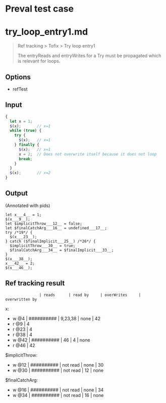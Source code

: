 # Preval test case

# try_loop_entry1.md

> Ref tracking > Tofix > Try loop entry1
>
> The entryReads and entryWrites for a Try must be propagated which is relevant for loops.

## Options

- refTest

## Input

`````js filename=intro
{
  let x = 1;
  $(x);       // x=1
  while (true) {
    try {
      $(x);   // x=1
    } finally {
      $(x);   // x=1
      x = 2;  // Does not overwrite itself because it does not loop
      break;
    }
  }
  $(x);       // x=2
}
`````


## Output

(Annotated with pids)

`````filename=intro
let x___4__ = 1;
$(x___9__);
let $implicitThrow___12__ = false;
let $finalCatchArg___16__ = undefined___17__;
try /*19*/ {
  $(x___23__);
} catch ($finalImplicit___25__) /*26*/ {
  $implicitThrow___30__ = true;
  $finalCatchArg___34__ = $finalImplicit___33__;
}
$(x___38__);
x___42__ = 2;
$(x___46__);
`````


## Ref tracking result


                   | reads      | read by     | overWrites     | overwritten by
x:
  - w @4       | ########## | 9,23,38     | none           | 42
  - r @9       | 4
  - r @23      | 4
  - r @38      | 4
  - w @42      | ########## | 46          | 4              | none
  - r @46      | 42

$implicitThrow:
  - w @12          | ########## | not read    | none           | 30
  - w @30          | ########## | not read    | 12             | none

$finalCatchArg:
  - w @16          | ########## | not read    | none           | 34
  - w @34          | ########## | not read    | 16             | none
